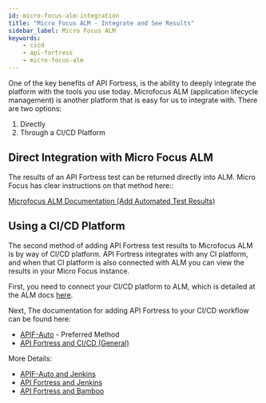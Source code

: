 ```yaml
---
id: micro-focus-alm-integration
title: "Micro Focus ALM - Integrate and See Results"
sidebar_label: Micro Focus ALM
keywords:
    - cicd
    - api-fortress
    - micro-focus-alm
---
```


One of the key benefits of API Fortress, is the ability to deeply integrate the platform with the tools you use today. Microfocus ALM (application lifecycle management) is another platform that is easy for us to integrate with. There are two options:

1. Directly
2. Through a CI/CD Platform

## Direct Integration with Micro Focus ALM

The results of an API Fortress test can be returned directly into ALM. Micro Focus has clear instructions on that method here::

[Microfocus ALM Documentation (Add Automated Test Results)](https://admhelp.microfocus.com/octane/en/latest/Online/Content/API/how_test-results.htm)

## Using a CI/CD Platform

The second method of adding API Fortress test results to Microfocus ALM is by way of CI/CD platform. API Fortress integrates with any CI platform, and when that CI platform is also connected with ALM you can view the results in your Micro Focus instance.

First, you need to connect your CI/CD platform to ALM, which is detailed at the ALM docs [here](https://admhelp.microfocus.com/octane/en/latest/Online/Content/GetStarted/GetStarted.htm).

Next, The documentation for adding API Fortress to your CI/CD workflow can be found here:

- [APIF-Auto](/api-testing/on-prem/ci/apif-auto) - Preferred Method
- [API Fortress and CI/CD (General)](/api-testing/on-prem/ci/jenkins/using-the-api)

More Details:

- [APIF-Auto and Jenkins](/api-testing/on-prem/ci/jenkins/apif-auto)
- [API Fortress and Jenkins](/api-testing/on-prem/ci/jenkins/using-the-api)
- [API Fortress and Bamboo](/api-testing/on-prem/ci/connecting-with-bamboo)

